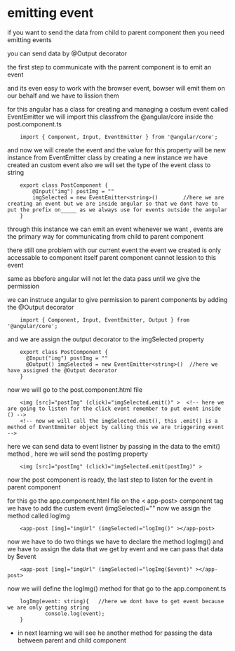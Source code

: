 # emitting event
if you want to send the data from child to parent component then you need emitting events

you can send data by @Output decorator

the first step to communicate with the parrent component is to emit an event 

and its even easy to work with the browser event, bowser will emit them on our behalf and we have to lission them

for this angular has a class for creating and managing a costum event called EventEmitter we will import this classfrom the @angular/core inside the post.component.ts

        import { Component, Input, EventEmitter } from '@angular/core';

and now we will create the event and the value for this property will be new instance from EventEmitter class by creating a new instance we have created an custom event also we will set the type of the event class to string

        export class PostComponent {
            @Input("img") postImg = ""
            imgSelected = new EventEmitter<string>()        //here we are creating an event but we are inside angular so that we dont have to put the prefix on_____ as we always use for events outside the angular
        }

through this instance we can emit an event whenever we want , events are the primary way for communicating from child to parent component 

there still one problem with our current event the event we created is only accessable to component itself parent component cannot lession to this event

same as bbefore angular will not let the data pass until we give the permission 

we can instruce angular to give permission to parent components by adding the @Output decorator

        import { Component, Input, EventEmitter, Output } from '@angular/core';

and we are assign the output decorator to the imgSelected property

        export class PostComponent {
          @Input("img") postImg = ""     
          @Output() imgSelected = new EventEmitter<string>()  //here we have assigned the @Output decorator
        }

now we will go to the post.component.html file 

        <img [src]="postImg" (click)="imgSelected.emit()" >  <!-- here we are going to listen for the click event remember to put event inside () -->
        <!-- now we will call the imgSelected.emit(), this .emit() is a method of EventEmmiter object by calling this we are triggering event -->

here we can send data to event listner by passing in the data to the emit() method , here we will send the postImg property

        <img [src]="postImg" (click)="imgSelected.emit(postImg)" >

now the post component is ready, the last step to listen for the event in parent component 

for this go the app.component.html file on the < app-post> component tag we have to add the custem event (imgSelected)="" now we assign the method called logImg 

        <app-post [img]="imgUrl" (imgSelected)="logImg()" ></app-post>

now we have to do two things we have to declare the method logImg() and we have to assign the data that we get by event and we can pass that data by $event

        <app-post [img]="imgUrl" (imgSelected)="logImg($event)" ></app-post>

now we will define the logImg() method for that go to the app.component.ts

        
        logImg(event: string){   //here we dont have to get event because we are only getting string
                console.log(event);
        }





* in next learning we will see he another method for passing the data between parent and child component